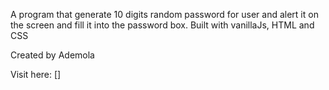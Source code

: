 A program that generate 10 digits random password for user and alert it on the screen and fill it into the password box. 
Built with vanillaJs, HTML and CSS

Created by Ademola

Visit here: []
